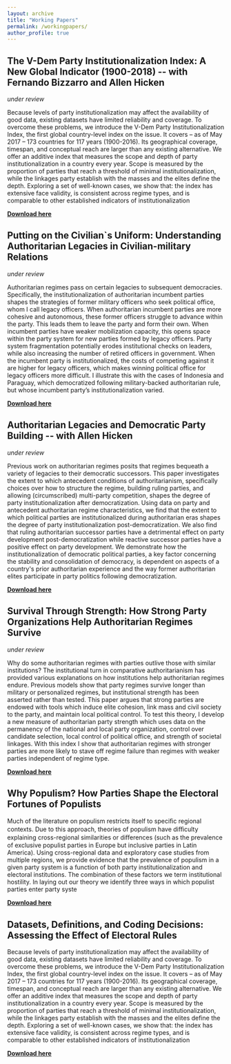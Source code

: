 ```yaml
---
layout: archive
title: "Working Papers"
permalink: /workingpapers/
author_profile: true
---
```


## The V-Dem Party Institutionalization Index: A New Global Indicator (1900-2018) -- with Fernando Bizzarro and Allen Hicken
*under review*

Because levels of party institutionalization may affect the availability of good data, existing datasets have limited reliability and coverage. To overcome these problems, we introduce the V-Dem Party Institutionalization Index, the first global country-level index on the issue. It covers – as of May 2017 – 173 countries for 117 years (1900-2016). Its geographical coverage, timespan, and conceptual reach are larger than any existing alternative. We offer an additive index that measures the scope and depth of party institutionalization in a country every year. Scope is measured by the proportion of parties that reach a threshold of minimal institutionalization, while the linkages party establish with the masses and the elites define the depth. Exploring a set of well-known cases, we show that: the index has extensive face validity, is consistent across regime types, and is comparable to other established indicators of institutionalization

[__Download here__](assets/files/party_institutionalization_index_2020.pdf)


## Putting on the Civilian\`s Uniform: Understanding Authoritarian Legacies in Civilian-military Relations
*under review*

Authoritarian regimes pass on certain legacies to subsequent democracies. Specifically, the institutionalization of authoritarian incumbent parties shapes the strategies of former military officers who seek political office, whom I call legacy officers. When authoritarian incumbent parties are more cohesive and autonomous, these former officers struggle to advance within the party. This leads them to leave the party and form their own. When incumbent parties have weaker mobilization capacity, this opens space within the party system for new parties formed by legacy officers. Party system fragmentation potentially erodes institutional checks on leaders, while also increasing the number of retired officers in government. When the incumbent party is institutionalized, the costs of competing against it are higher for legacy officers, which makes winning political office for legacy officers more difficult. I illustrate this with the cases of Indonesia and Paraguay, which democratized following military-backed authoritarian rule, but whose incumbent party’s institutionalization varied.

[__Download here__](assets/files/civilianuniform.pdf)

## Authoritarian Legacies and Democratic Party Building -- with Allen Hicken
*under review*

Previous work on authoritarian regimes posits that regimes bequeath a variety of legacies to their democratic successors. This paper investigates the extent to which antecedent conditions of authoritarianism, specifically choices over how to structure the regime, building ruling parties, and allowing (circumscribed) multi-party competition, shapes the degree of party institutionalization after democratization. Using data on party and antecedent authoritarian regime characteristics, we find that the extent to which political parties are institutionalized during authoritarian eras shapes the degree of party institutionalization post-democratization. We also find that ruling authoritarian successor parties have a detrimental effect on party development post-democratization while reactive successor parties have a positive effect on party development. We demonstrate how the institutionalization of democratic political parties, a key factor concerning the stability and consolidation of democracy, is dependent on aspects of a country's prior authoritarian experience and the way former authoritarian elites participate in party politics following democratization.

[__Download here__](assets/files/authlegacy.pdf)


## Survival Through Strength: How Strong Party Organizations Help Authoritarian Regimes Survive
*under review*

Why do some authoritarian regimes with parties outlive those with similar institutions? The institutional turn in comparative authoritarianism has provided various explanations on how institutions help authoritarian regimes endure. Previous models show that party regimes survive longer than military or personalized regimes, but institutional strength has been asserted rather than tested. This paper argues that strong parties are endowed with tools which induce elite cohesion, link mass and civil society to the party, and maintain local political control. To test this theory, I develop a new measure of authoritarian party strength which uses data on the permanency of the national and local party organization, control over candidate selection, local control of political office, and strength of societal linkages. With this index I show that authoritarian regimes with stronger parties are more likely to stave off regime failure than regimes with weaker parties independent of regime type. 

[__Download here__](assets/files/survival.pdf)


## Why Populism? How Parties Shape the Electoral Fortunes of Populists

Much of the literature on populism restricts itself to speciﬁc regional contexts. Due to this approach, theories of populism have diﬃculty explaining cross-regional similarities or diﬀerences (such as the prevalence of exclusive populist parties in Europe but inclusive parties in Latin America). Using cross-regional data and exploratory case studies from multiple regions, we provide evidence that the prevalence of populism in a given party system is a function of both party institutionalization and electoral institutions. The combination of these factors we term institutional hostility. In laying out our theory we identify three ways in which populist parties enter party syste

[__Download here__](assets/files/populism2018.pdf)


## Datasets, Definitions, and Coding Decisions: Assessing the Effect of Electoral Rules

Because levels of party institutionalization may affect the availability of good data, existing datasets have limited reliability and coverage. To overcome these problems, we introduce the V-Dem Party Institutionalization Index, the first global country-level index on the issue. It covers – as of May 2017 – 173 countries for 117 years (1900-2016). Its geographical coverage, timespan, and conceptual reach are larger than any existing alternative. We offer an additive index that measures the scope and depth of party institutionalization in a country every year. Scope is measured by the proportion of parties that reach a threshold of minimal institutionalization, while the linkages party establish with the masses and the elites define the depth. Exploring a set of well-known cases, we show that: the index has extensive face validity, is consistent across regime types, and is comparable to other established indicators of institutionalization

[__Download here__](assets/files/party_institutionalization_index_2020.pdf)
